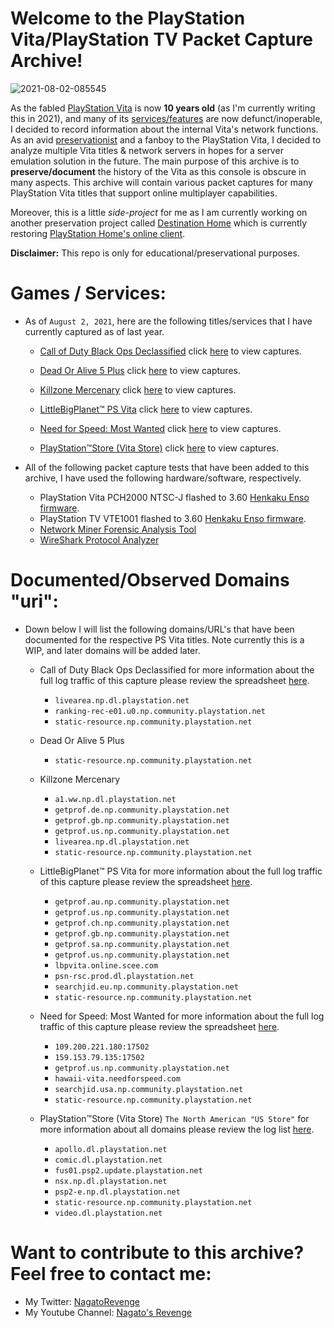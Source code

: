 # Welcome to the PlayStation Vita/PlayStation TV Packet Capture Archive!

![2021-08-02-085545](https://user-images.githubusercontent.com/67494727/127869135-2891abbd-0ff8-47fb-9b6c-1213cc9e8e1f.png)

As the fabled [PlayStation Vita](https://blog.playstation.com/archive/2011/10/19/playstation-vita-launches-from-22-february-2012/) is now **10 years old** (as I'm currently writing this in 2021), and many of its [services/features](https://www.playstation.com/en-us/support/important-notice/) are now defunct/inoperable, I decided to record information about the internal Vita's network functions. As an avid [preservationist](https://www.youtube.com/watch?v=BppPWh49ROU) and a fanboy to the PlayStation Vita, I decided to analyze multiple Vita titles & network servers in hopes for a server emulation solution in the future. The main purpose of this archive is to **preserve/document** the history of the Vita as this console is obscure in many aspects. This archive will contain various packet captures for many PlayStation Vita titles that support online multiplayer capabilities. 

Moreover, this is a little *side-project* for me as I am currently working on another preservation project called [Destination Home](https://github.com/DestinationHome) which is currently restoring [PlayStation Home's online client](https://youtu.be/D7LQP5SDUjU). 

**Disclaimer:** This repo is only for educational/preservational purposes. 

# Games / Services:

* As of `August 2, 2021`, here are the following titles/services that I have currently captured as of last year. 
    
    * [Call of Duty Black Ops Declassified](https://www.activision.com/games/call-of-duty/call-of-duty-black-ops-declassified) click [here](https://github.com/NagatoDEV/PlayStation-Vita-Packet-Captures/tree/main/Call%20of%20Duty%20Black%20Ops%20Declassified) to view captures. 
    
    * [Dead Or Alive 5 Plus](https://www.ign.com/articles/2012/12/13/dead-or-alive-plus-hits-vita-in-march) click [here](https://github.com/NagatoDEV/PlayStation-Vita-Packet-Captures/tree/main/Dead%20Or%20Alive%205%20Plus) to view captures.
    
    * [Killzone Mercenary](https://mercenary.killzone.com/) click [here](https://github.com/NagatoDEV/PlayStation-Vita-Packet-Captures/tree/main/Killzone%20Mercenary) to view captures.
    
    * [LittleBigPlanet™ PS Vita](http://littlebigplanet.playstation.com/en/games/littlebigplanet-psvita?t=US) click [here](https://github.com/NagatoDEV/PlayStation-Vita-Packet-Captures/tree/main/LittleBigPlanet%E2%84%A2) to view captures.
    
    * [Need for Speed: Most Wanted](https://www.ea.com/games/need-for-speed/need-for-speed-most-wanted) click [here](https://github.com/NagatoDEV/PlayStation-Vita-Packet-Captures/tree/main/Need%20For%20Speed%20Most%20Wanted) to view captures.
    
    * [PlayStation™Store (Vita Store)](https://store.playstation.com/en-us/) click [here](https://github.com/NagatoDEV/PlayStation-Vita-Packet-Captures/releases/tag/v1.0) to view captures.

* All of the following packet capture tests that have been added to this archive, I have used the following hardware/software, respectively. 

   * PlayStation Vita PCH2000 NTSC-J flashed to 3.60 [Henkaku Enso firmware](https://github.com/henkaku/enso).
   * PlayStation TV VTE1001 flashed to 3.60 [Henkaku Enso firmware](https://github.com/henkaku/enso).
   * [Network Miner Forensic Analysis Tool](https://www.netresec.com/)
   * [WireShark Protocol Analyzer](https://www.wireshark.org/)

# Documented/Observed Domains "uri":

* Down below I will list the following domains/URL's that have been documented for the respective PS Vita titles.  Note currently this is a WIP, and later domains will be added later.
   
   *  Call of Duty Black Ops Declassified for more information about the full log traffic of this capture please review the spreadsheet [here](https://github.com/NagatoDEV/PlayStation-Vita-Packet-Captures/commit/c5b413b092b761e759b0be8aaf8e22b395c6dc51).
   
        *  `livearea.np.dl.playstation.net`
        *  `ranking-rec-e01.u0.np.community.playstation.net`
        *  `static-resource.np.community.playstation.net`
          
   *  Dead Or Alive 5 Plus
   
      * `static-resource.np.community.playstation.net`
   
   *  Killzone Mercenary
   
      *  `a1.ww.np.dl.playstation.net`
      *  `getprof.de.np.community.playstation.net`
      *  `getprof.gb.np.community.playstation.net`
      *  `getprof.us.np.community.playstation.net`
      *  `livearea.np.dl.playstation.net`
      *  `static-resource.np.community.playstation.net`
   
   *  LittleBigPlanet™ PS Vita for more information about the full log traffic of this capture please review the spreadsheet [here](https://github.com/NagatoDEV/PlayStation-Vita-Packet-Captures/blob/main/LittleBigPlanet%E2%84%A2/LittleBigPlanet_Vita_Capture_Logs.csv).
   
        *  `getprof.au.np.community.playstation.net`
        *  `getprof.us.np.community.playstation.net`
        *  `getprof.ch.np.community.playstation.net`
        *  `getprof.gb.np.community.playstation.net`
        *  `getprof.sa.np.community.playstation.net`
        *  `getprof.us.np.community.playstation.net`
        *  `lbpvita.online.scee.com`
        *  `psn-rsc.prod.dl.playstation.net`
        *  `searchjid.eu.np.community.playstation.net`
        *  `static-resource.np.community.playstation.net`
        
   *  Need for Speed: Most Wanted for more information about the full log traffic of this capture please review the spreadsheet [here]().

        *  `109.200.221.180:17502`
        *  `159.153.79.135:17502`
        *  `getprof.us.np.community.playstation.net`
        *  `hawaii-vita.needforspeed.com`
        *  `searchjid.usa.np.community.playstation.net`
        *  `static-resource.np.community.playstation.net`
   
   *  PlayStation™Store (Vita Store) `The North American "US Store"` for more information about all domains please review the log list [here](https://github.com/NagatoDEV/PlayStation-Vita-Packet-Captures/commit/0158c7c565b1df0cc8dd842c9ef7b128f5f1d23b).
   
        *  `apollo.dl.playstation.net`
        *  `comic.dl.playstation.net`
        *  `fus01.psp2.update.playstation.net`
        *  `nsx.np.dl.playstation.net`
        *  `psp2-e.np.dl.playstation.net`
        *  `static-resource.np.community.playstation.net`
        *  `video.dl.playstation.net`

# Want to contribute to this archive? Feel free to contact me:

* My Twitter: [NagatoRevenge](https://twitter.com/NagatoRevenge)
* My Youtube Channel: [Nagato's Revenge](https://www.youtube.com/channel/UCXgz1g5ET8Un9gax-nGMjMw)
